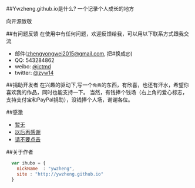 
##Ywzheng.github.io是什么?
一个记录个人成长的地方

向开源致敬



##有问题反馈
在使用中有任何问题，欢迎反馈给我，可以用以下联系方式跟我交流

* 邮件(zhengyongwei2015@gmail.com, 把#换成@)
* QQ: 543284862
* weibo: [@ictmd](http://weibo.com/youngvs)
* twitter: [@zyw14](https://twitter.com/zyw14)

##捐助开发者
在兴趣的驱动下,写一个`免费`的东西，有欣喜，也还有汗水，希望你喜欢我的作品，同时也能支持一下。
当然，有钱捧个钱场（右上角的爱心标志，支持支付宝和PayPal捐助），没钱捧个人场，谢谢各位。

##感激


* [暂无]() 
* [以后再感谢]()
* [请不要点击]()

##关于作者

```javascript
  var ihubo = {
    nickName  : "ywzheng",
    site : "http://ywzheng.github.io"
  }
```
